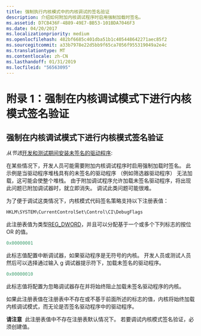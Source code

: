 ```yaml
---
title: 强制执行内核模式中的内核调试的签名验证
description: 介绍如何附加内核调试程序时启用强制加载时签名。
ms.assetid: D7CB436F-4B89-49E7-BB53-101BDA7046F3
ms.date: 04/20/2017
ms.localizationpriority: medium
ms.openlocfilehash: 482bf6685c401dba51b1c405448642271aec85f2
ms.sourcegitcommit: a33b7978e22d5bb9f65ca7056f955319049a2e4c
ms.translationtype: MT
ms.contentlocale: zh-CN
ms.lasthandoff: 01/31/2019
ms.locfileid: "56563095"
---
```

# <a name="appendix-1-enforcing-kernel-mode-signature-verification-in-kernel-debugging-mode"></a>附录 1：强制在内核调试模式下进行内核模式签名验证


## <a name="enforcing-kernel-mode-signature-verification-in-kernel-debugging-mode"></a>强制在内核调试模式下进行内核模式签名验证


*从节选*[开发和测试期间安装未签名的驱动程序](installing-an-unsigned-driver-during-development-and-test.md):

在某些情况下，开发人员可能需要附加内核调试程序时启用强制加载时签名。 此示例是当驱动程序堆栈具有的未签名的驱动程序 （例如筛选器驱动程序） 无法加载，这可能会使整个堆栈。 由于附加调试程序允许加载未签名驱动程序，将出现此问题已附加调试器时，就立即消失。 调试此类问题可能很难。

为了便于调试这类情况下，内核模式代码签名策略支持以下注册表值：

```cpp
HKLM\SYSTEM\CurrentControlSet\Control\CI\DebugFlags
```

此注册表值为类型[REG_DWORD](https://docs.microsoft.com/windows/desktop/SysInfo/registry-value-types)，并且可以分配基于一个或多个下列标志的按位 OR 的值。

```cpp
0x00000001
```

此标志值配置中断调试器，如果驱动程序是无符号的内核。 开发人员或测试人员然后可以选择通过输入 g 调试器提示符下，加载未签名的驱动程序。

```cpp
0x00000010
```

此标志值将配置为忽略调试器存在并将始终阻止加载未签名驱动程序的内核。

如果此注册表值在注册表中不存在或不基于前面所述的标志的值，内核将始终加载内核调试模式，而无论是否签名驱动程序中的驱动程序。

**请注意**  此注册表值中不存在注册表默认情况下。 若要调试内核模式签名验证，必须创建值。

 

 

 





